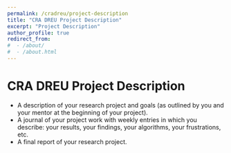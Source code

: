 ```yaml
---
permalink: /cradreu/project-description
title: "CRA DREU Project Description"
excerpt: "Project Description"
author_profile: true
redirect_from: 
#  - /about/
#  - /about.html
---
```


CRA DREU Project Description
======

* A description of your research project and goals (as outlined by you and your mentor at the beginning of your project).
* A journal of your project work with weekly entries in which you  describe: your results, your findings, your algorithms, your  frustrations, etc.
* A final report of your research project.

